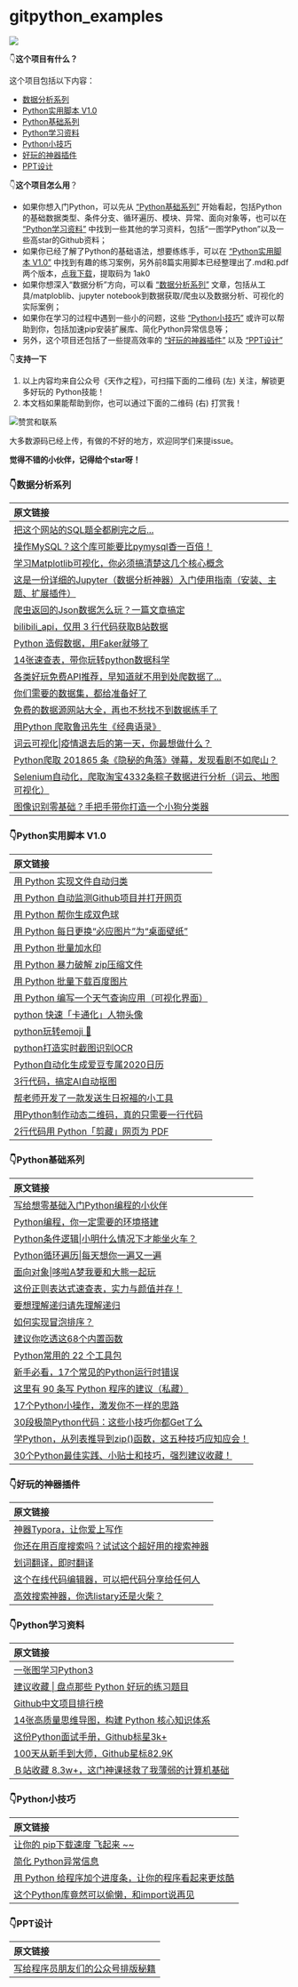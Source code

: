 # gitpython_examples

![](https://gitee.com/wwtm/picgo/raw/master/img/20200819151620.jpg)

👇**这个项目有什么？**

这个项目包括以下内容：

- [数据分析系列](https://github.com/wwtm/gitpython_examples#%E6%95%B0%E6%8D%AE%E5%88%86%E6%9E%90%E7%B3%BB%E5%88%97)
- [Python实用脚本 V1.0](https://github.com/wwtm/gitpython_examples#python%E5%AE%9E%E7%94%A8%E8%84%9A%E6%9C%AC-v10)
- [Python基础系列](https://github.com/wwtm/gitpython_examples#python%E5%9F%BA%E7%A1%80%E7%B3%BB%E5%88%97)
- [Python学习资料](https://github.com/wwtm/gitpython_examples#python%E5%AD%A6%E4%B9%A0%E8%B5%84%E6%96%99)
- [Python小技巧](https://github.com/wwtm/gitpython_examples#python%E5%B0%8F%E6%8A%80%E5%B7%A7)
- [好玩的神器插件](https://github.com/wwtm/gitpython_examples#%E5%A5%BD%E7%8E%A9%E7%9A%84%E7%A5%9E%E5%99%A8%E6%8F%92%E4%BB%B6)
- [PPT设计](https://github.com/wwtm/gitpython_examples#python%E5%B0%8F%E6%8A%80%E5%B7%A7)

👇**这个项目怎么用**？

- 如果你想入门Python，可以先从 [“Python基础系列”](https://github.com/wwtm/gitpython_examples#python%E5%9F%BA%E7%A1%80%E7%B3%BB%E5%88%97) 开始看起，包括Python的基础数据类型、条件分支、循环遍历、模块、异常、面向对象等，也可以在 [“Python学习资料”](https://github.com/wwtm/gitpython_examples#python%E5%AD%A6%E4%B9%A0%E8%B5%84%E6%96%99) 中找到一些其他的学习资料，包括“一图学Python”以及一些高star的Github资料；
- 如果你已经了解了Python的基础语法，想要练练手，可以在 [“Python实用脚本 V1.0”](https://github.com/wwtm/gitpython_examples#python%E5%AE%9E%E7%94%A8%E8%84%9A%E6%9C%AC-v10) 中找到有趣的练习案例，另外前8篇实用脚本已经整理出了.md和.pdf两个版本，[点我下载](https://pan.baidu.com/s/13QRH1iNEzMM8FmVwz47_5w)，提取码为 1ak0
- 如果你想深入“数据分析”方向，可以看 [“数据分析系列”](https://github.com/wwtm/gitpython_examples#%E6%95%B0%E6%8D%AE%E5%88%86%E6%9E%90%E7%B3%BB%E5%88%97)  文章，包括从工具/matploblib、jupyter notebook到数据获取/爬虫以及数据分析、可视化的实际案例；
- 如果你在学习的过程中遇到一些小的问题，这些 [“Python小技巧”](https://github.com/wwtm/gitpython_examples#python%E5%B0%8F%E6%8A%80%E5%B7%A7) 或许可以帮助到你，包括加速pip安装扩展库、简化Python异常信息等；
- 另外，这个项目还包括了一些提高效率的 [“好玩的神器插件”](https://github.com/wwtm/gitpython_examples#%E5%A5%BD%E7%8E%A9%E7%9A%84%E7%A5%9E%E5%99%A8%E6%8F%92%E4%BB%B6) 以及 [“PPT设计”](https://github.com/wwtm/gitpython_examples#python%E5%B0%8F%E6%8A%80%E5%B7%A7)

👇**支持一下**

1. 以上内容均来自公众号《天作之程》，可扫描下面的二维码 (左) 关注，解锁更多好玩的 Python技能！
2. 本文档如果能帮助到你，也可以通过下面的二维码 (右) 打赏我！

![赞赏和联系](https://gitee.com/wwtm/picgo/raw/master/img/20200819193008.jpg)

大多数源码已经上传，有做的不好的地方，欢迎同学们来提issue。

**觉得不错的小伙伴，记得给个star呀！**

### 👇数据分析系列

| 原文链接                                                     |
| :----------------------------------------------------------- |
| [把这个网站的SQL题全都刷完之后...](https://mp.weixin.qq.com/s/2FQlOYkQ_aEqXoou0ikhgQ) |
| [操作MySQL？这个库可能要比pymysql香一百倍！](https://mp.weixin.qq.com/s/ZWKgp1Hm-fsZrZT4xe8Lxw) |
| [学习Matplotlib可视化，你必须搞清楚这几个核心概念](https://mp.weixin.qq.com/s/F5jbSaqoHv1pN_JFUcEYRA) |
| [这是一份详细的Jupyter（数据分析神器）入门使用指南（安装、主题、扩展插件）](https://mp.weixin.qq.com/s/j1eh41KReefHa1v4Yh7wYw) |
| [爬虫返回的Json数据怎么玩？一篇文章搞定](https://mp.weixin.qq.com/s/8DYtyyGrVk4cw_vv9wvWhA) |
| [bilibili_api，仅用 3 行代码获取B站数据](https://mp.weixin.qq.com/s/KKuRkfFjEc4c-f7Z0p4RJA) |
| [Python 造假数据，用Faker就够了](https://mp.weixin.qq.com/s/wTcopNNDNtT8d2iy3TRang) |
| [14张速查表，带你玩转python数据科学](https://mp.weixin.qq.com/s/ejpAsyViwYrDC49OeVIfew) |
| [各类好玩免费API推荐，早知道就不用到处爬数据了...](https://mp.weixin.qq.com/s/D8g1piwK2Vd2vEit5uwCig) |
| [你们需要的数据集，都给准备好了](https://mp.weixin.qq.com/s/DQIbcYIdiSkI7A9hYkAhUw) |
| [免费的数据源网站大全，再也不愁找不到数据练手了](https://mp.weixin.qq.com/s/6wV5GPguK3WZtYzV6KlLVQ) |
| [用Python 爬取鲁迅先生《经典语录》](https://mp.weixin.qq.com/s/y8ZO6NHtbK8n-_D9GphJaA) |
| [词云可视化\|疫情退去后的第一天，你最想做什么？](https://mp.weixin.qq.com/s/4BGcVikWQwtm-ohZ4DOFzA) |
| [Python爬取 201865 条《隐秘的角落》弹幕，发现看剧不如爬山？](https://mp.weixin.qq.com/s/udetoyOznDu23Xmw9HRQ8w) |
| [Selenium自动化，爬取淘宝4332条粽子数据进行分析（词云、地图可视化）](https://mp.weixin.qq.com/s/csjBSnJacw26Ifol4SwqIg) |
| [图像识别零基础？手把手带你打造一个小狗分类器](https://mp.weixin.qq.com/s/AKywqaCkQdWV30AWTHF_Qg) |

### 👇Python实用脚本 V1.0

| 原文链接                                                     |
| :----------------------------------------------------------- |
| [用 Python 实现文件自动归类](https://mp.weixin.qq.com/s/7wqKjirvfCz1-xIwTOiBEQ) |
| [用 Python 自动监测Github项目并打开网页](https://mp.weixin.qq.com/s/8LftVDvFGwNM0Rqm7dNr6A) |
| [用 Python 帮你生成双色球](https://mp.weixin.qq.com/s/iGERT_SmrL1yK0RRyOqE0g) |
| [用 Python 每日更换“必应图片”为“桌面壁纸”](https://mp.weixin.qq.com/s/18CzsemRc0Q2NM1LDNVRaQ) |
| [用 Python 批量加水印](https://mp.weixin.qq.com/s/88WmbZFnXAEdAlIPB49jDA) |
| [用 Python 暴力破解 zip压缩文件](https://mp.weixin.qq.com/s/vwEwdUu4Wnoj54euteHjGw) |
| [用 Python 批量下载百度图片](https://mp.weixin.qq.com/s/wi70_LC2QGYq6_DswIYxZg) |
| [用 Python 编写一个天气查询应用（可视化界面）](https://mp.weixin.qq.com/s/vNuN0-kANrlBCIQDlJ7M1A) |
| [python 快速「卡通化」人物头像](https://mp.weixin.qq.com/s/8j6ClCwkLxA8TOlIDfgmYw) |
| [python玩转emoji 🤪](https://mp.weixin.qq.com/s/J1xSOsiJAYlRlYQCnLJQyQ) |
| [python打造实时截图识别OCR](https://mp.weixin.qq.com/s/HHY-zMANOkF3tZbKsU0xdQ) |
| [Python自动化生成爱豆专属2020日历](https://mp.weixin.qq.com/s/GoWYKzSSkZGCGqma0MHWDQ) |
| [3行代码，搞定AI自动抠图](https://mp.weixin.qq.com/s/X9QJB5uzjxf048e8cI1fvw) |
| [帮老师开发了一款发送生日祝福的小工具](https://mp.weixin.qq.com/s/KWP4WC4oR2H5KRGlsbEi4w) |
| [用Python制作动态二维码，真的只需要一行代码](https://mp.weixin.qq.com/s/GHIou1_u25llXo8s3MZQtg) |
| [2行代码用 Python「剪藏」网页为 PDF](https://mp.weixin.qq.com/s/_zkLPOwpaKUr_iChKRKopw) |

### 👇Python基础系列

| 原文链接                                                     |
| :----------------------------------------------------------- |
| [写给想零基础入门Python编程的小伙伴](https://mp.weixin.qq.com/s/sLQhVH0OFuz_aPoi0oWbqw) |
| [Python编程，你一定需要的环境搭建](https://mp.weixin.qq.com/s/a91DMChimjqO03hguKvieQ) |
| [Python条件逻辑\|小明什么情况下才能坐火车？](https://mp.weixin.qq.com/s/R9TByaRLSlbJYzdA8aKn8w) |
| [Python循环遍历\|每天想你一遍又一遍](https://mp.weixin.qq.com/s/636TmbjkENHGXDrldiunvg) |
| [面向对象\|哆啦A梦我要和大熊一起玩](https://mp.weixin.qq.com/s/yhcYJUAqYGAZ4cT541rL-A) |
| [这份正则表达式速查表，实力与颜值并存！](https://mp.weixin.qq.com/s/T-9Q45WV48X29FctXFgW1A) |
| [要想理解递归请先理解递归](https://mp.weixin.qq.com/s/GIUgvhvV7QZ44DwOdfEM7w) |
| [如何实现冒泡排序？](https://mp.weixin.qq.com/s/CZWkz90O5AL9oGT_pqZmnA) |
| [建议你吃透这68个内置函数](https://mp.weixin.qq.com/s/u-QRO6uknJyrGKfa0opxuw) |
| [Python常用的 22 个工具包](https://mp.weixin.qq.com/s/_Bf46zWYzJax0Hozb8xeZA) |
| [新手必看，17个常见的Python运行时错误](https://mp.weixin.qq.com/s/0neomKUMvGMh_cAv4Zv36A) |
| [这里有 90 条写 Python 程序的建议（私藏）](https://mp.weixin.qq.com/s/FzqiEamM4KSG4BKSXpQ0CQ) |
| [17个Python小操作，激发你不一样的思路](https://mp.weixin.qq.com/s/Lawq6d8vSA30fYfNMDRvEA) |
| [30段极简Python代码：这些小技巧你都Get了么](https://mp.weixin.qq.com/s/GK-yksyIrScWwygy01Ibjg) |
| [学Python，从列表推导到zip()函数，这五种技巧应知应会！](https://mp.weixin.qq.com/s/3YFv7S00iDpfQOCj2XUOgQ) |
| [30个Python最佳实践、小贴士和技巧，强烈建议收藏！](https://mp.weixin.qq.com/s/TagFSf_-G047msCPpqagXQ) |

### 👇好玩的神器插件

| 原文链接                                                     |
| :------------------------------------------------------------ |
| [神器Typora，让你爱上写作](https://mp.weixin.qq.com/s/SYroOFdgC2c-hK3h3fHAgw) |
| [你还在用百度搜索吗？试试这个超好用的搜索神器](https://mp.weixin.qq.com/s/tp5H1bjTQ69TUAiLe2aVug) |
| [划词翻译，即时翻译](https://mp.weixin.qq.com/s/XELHlC-zq6Jo3XdqwVm_rQ) |
| [这个在线代码编辑器，可以把代码分享给任何人](https://mp.weixin.qq.com/s/poAWyhv0eXl8B9lsQDsAgA) |
| [高效搜索神器，你选listary还是火柴？](https://mp.weixin.qq.com/s/xRvAWjC4Qqt-J7rvWhnxIA) |

### 👇Python学习资料

| 原文链接                                                     |
| :----------------------------------------------------------- |
| [一张图学习Python3](https://mp.weixin.qq.com/s/bcVTEtLRyT1vR6R2iwW_ww) |
| [建议收藏 \| 盘点那些 Python 好玩的练习题目](https://mp.weixin.qq.com/s/zlPcAft70eH6rVGs8GIgMg) |
| [Github中文项目排行榜](https://mp.weixin.qq.com/s/3eHnbh_ZKhXs0Mak3dxMLA) |
| [14张高质量思维导图，构建 Python 核心知识体系](https://mp.weixin.qq.com/s/4deERa75UEx_8MNVL0fe2w) |
| [这份Python面试手册，Github标星3k+](https://mp.weixin.qq.com/s/JzszprGXaB-6-ynIRuVLEw) |
| [100天从新手到大师，Github星标82.9K](https://mp.weixin.qq.com/s/CjOfE36L4k226rgam0Vq3A) |
| [Ｂ站收藏 8.3w+，这门神课拯救了我薄弱的计算机基础](https://mp.weixin.qq.com/s/AX6JGO9gWLUrqGtz3dr3sg) |
### 👇Python小技巧

| 原文链接                                                     |
| :----------------------------------------------------------- |
| [让你的 pip下载速度 飞起来 ~~](https://mp.weixin.qq.com/s/NomUzI5xiEcCsdo2pkr0YA) |
| [简化 Python异常信息](https://mp.weixin.qq.com/s/fHOvvdsaFgzwGhi4XGN4Pw) |
| [用 Python 给程序加个进度条，让你的程序看起来更炫酷](https://mp.weixin.qq.com/s/vwZCJKuH3OBvH25i1LB5Ow) |
| [这个Python库竟然可以偷懒，和import说再见](https://mp.weixin.qq.com/s/ktamMhL7hBk3vTDHUpX8YA) |

### 👇PPT设计

| 原文链接                                                     |
| :----------------------------------------------------------- |
| [写给程序员朋友们的公众号排版秘籍](https://mp.weixin.qq.com/s/acZvpVQt8AZO5pixu5vuaA) |

